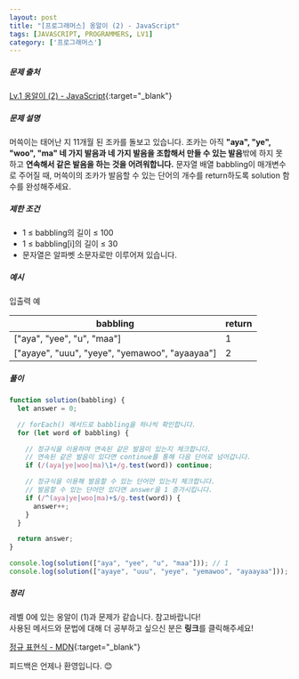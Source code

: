 ```yaml
---
layout: post
title: "[프로그래머스] 옹알이 (2) - JavaScript"
tags: [JAVASCRIPT, PROGRAMMERS, LV1]
category: ['프로그래머스']
---
```


##### 문제 출처

[Lv.1 옹알이 (2) - JavaScript](https://school.programmers.co.kr/learn/courses/30/lessons/133499?language=javascript){:target="\_blank"}

##### 문제 설명

머쓱이는 태어난 지 11개월 된 조카를 돌보고 있습니다. 조카는 아직 **"aya", "ye", "woo", "ma" 네 가지 발음과 네 가지 발음을 조합해서 만들 수 있는 발음**밖에 하지 못하고 **연속해서 같은 발음을 하는 것을 어려워합니다.** 문자열 배열 babbling이 매개변수로 주어질 때, 머쓱이의 조카가 발음할 수 있는 단어의 개수를 return하도록 solution 함수를 완성해주세요.

##### 제한 조건

- 1 ≤ babbling의 길이 ≤ 100
- 1 ≤ babbling[i]의 길이 ≤ 30
- 문자열은 알파벳 소문자로만 이루어져 있습니다.

##### 예시

입출력 예

| babbling                                       | return |
| ---------------------------------------------- | ------ |
| ["aya", "yee", "u", "maa"]                     | 1      |
| ["ayaye", "uuu", "yeye", "yemawoo", "ayaayaa"] | 2      |

##### 풀이

```javascript
function solution(babbling) {
  let answer = 0;

  // forEach() 메서드로 babbling을 하나씩 확인합니다.
  for (let word of babbling) {

    // 정규식을 이용하여 연속된 같은 발음이 있는지 체크합니다.
    // 연속된 같은 발음이 있다면 continue를 통해 다음 단어로 넘어갑니다.
    if (/(aya|ye|woo|ma)\1+/g.test(word)) continue;

    // 정규식을 이용해 발음할 수 있는 단어만 있는지 체크합니다.
    // 발음할 수 있는 단어만 있다면 answer을 1 증가시킵니다.
    if (/^(aya|ye|woo|ma)+$/g.test(word)) {
      answer++;
    }
  }

  return answer;
}

console.log(solution(["aya", "yee", "u", "maa"])); // 1
console.log(solution(["ayaye", "uuu", "yeye", "yemawoo", "ayaayaa"])); // 2
```

##### 정리

레벨 0에 있는 옹알이 (1)과 문제가 같습니다. 참고바랍니다! <br/>
사용된 메서드와 문법에 대해 더 공부하고 싶으신 분은 **링크**를 클릭해주세요!

[정규 표현식 - MDN](https://developer.mozilla.org/ko/docs/Web/JavaScript/Guide/Regular_Expressions){:target="\_blank"}<br />

피드백은 언제나 환영입니다. 😊
